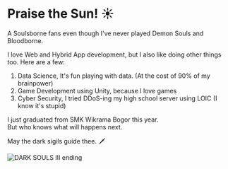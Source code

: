 # Praise the Sun! ☀️

A Soulsborne fans even though I've never played Demon Souls and Bloodborne.

I love Web and Hybrid App development, but I also like doing other things too. Here are a few:

1. Data Science, It's fun playing with data. (At the cost of 90% of my brainpower)
1. Game Development using Unity, because I love games
1. Cyber Security, I tried DDoS-ing my high school server using LOIC (I know it's stupid)

I just graduated from SMK Wikrama Bogor this year.  
But who knows what will happens next.

May the dark sigils guide thee. 🗡️

![DARK SOULS III ending](https://media1.tenor.com/images/1f606c89e11905066426acbee623a078/tenor.gif)
